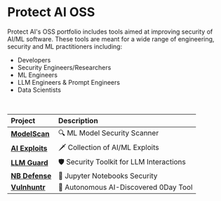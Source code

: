 # Protect AI OSS
Protect AI's OSS portfolio includes tools aimed at improving security of AI/ML software. These tools are meant for a wide range of engineering, security and ML practitioners including:
- Developers
- Security Engineers/Researchers
- ML Engineers
- LLM Engineers & Prompt Engineers
- Data Scientists 

<br/>

| Project | Description |
| :--- | :--- |
| [**ModelScan**](https://github.com/protectai/modelscan) | 🔍 ML Model Security Scanner |
| [**AI Exploits**](https://github.com/protectai/ai-exploits) | 🗡️ Collection of AI/ML Exploits |
| [**LLM Guard**](https://github.com/protectai/llm-guard) | 🛡️ Security Toolkit for LLM Interactions |
| [**NB Defense**](https://github.com/protectai/nbdefense) | 📓 Jupyter Notebooks Security |
| [**Vulnhuntr**](https://github.com/protectai/vulnhuntr) | 🏹 Autonomous AI-Discovered 0Day Tool |
